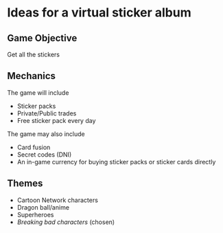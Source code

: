 # Ideas for a virtual sticker album

## Game Objective

Get all the stickers

## Mechanics

The game will include

- Sticker packs
- Private/Public trades
- Free sticker pack every day

The game may also include

- Card fusion
- Secret codes (DNI)
- An in-game currency for buying sticker packs or sticker cards directly

## Themes

- Cartoon Network characters
- Dragon ball/anime
- Superheroes
- _Breaking bad characters_ (chosen)
